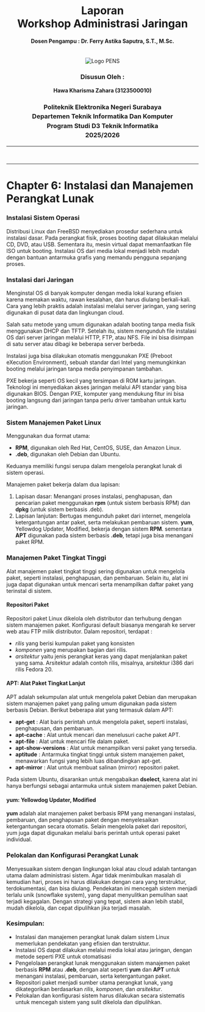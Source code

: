 <div align="center">
  <h1 style="text-align: center;font-weight: bold">Laporan<br>Workshop Administrasi Jaringan<br></h1>
  <h4 style="text-align: center;">Dosen Pengampu : Dr. Ferry Astika Saputra, S.T., M.Sc.</h4>
</div>
<br />
<div align="center">
  <img src="https://upload.wikimedia.org/wikipedia/id/4/44/Logo_PENS.png" alt="Logo PENS">
  <h3 style="text-align: center;">Disusun Oleh :</h3>
  <p style="text-align: center;">
    <strong>Hawa Kharisma Zahara (3123500010)</strong>
  </p>
<h3 style="text-align: center;line-height: 1.5">Politeknik Elektronika Negeri Surabaya<br>Departemen Teknik Informatika Dan Komputer<br>Program Studi D3 Teknik Informatika<br>2025/2026</h3>
  <hr>
</div>
<br>

---

# Chapter 6: Instalasi dan Manajemen Perangkat Lunak



### Instalasi Sistem Operasi
Distribusi Linux dan FreeBSD menyediakan prosedur sederhana untuk instalasi dasar. Pada perangkat fisik, proses booting dapat dilakukan melalui CD, DVD, atau USB. Sementara itu, mesin virtual dapat memanfaatkan file ISO untuk booting. Instalasi OS dari media lokal menjadi lebih mudah dengan bantuan antarmuka grafis yang memandu pengguna sepanjang proses.


### Instalasi dari Jaringan  
Menginstal OS di banyak komputer dengan media lokal kurang efisien karena memakan waktu, rawan kesalahan, dan harus diulang berkali-kali. Cara yang lebih praktis adalah instalasi melalui server jaringan, yang sering digunakan di pusat data dan lingkungan cloud.  

Salah satu metode yang umum digunakan adalah booting tanpa media fisik menggunakan DHCP dan TFTP. Setelah itu, sistem mengunduh file instalasi OS dari server jaringan melalui HTTP, FTP, atau NFS. File ini bisa disimpan di satu server atau dibagi ke beberapa server berbeda.  

Instalasi juga bisa dilakukan otomatis menggunakan PXE (Preboot eXecution Environment), sebuah standar dari Intel yang memungkinkan booting melalui jaringan tanpa media penyimpanan tambahan.  

PXE bekerja seperti OS kecil yang tersimpan di ROM kartu jaringan. Teknologi ini menyediakan akses jaringan melalui API standar yang bisa digunakan BIOS. Dengan PXE, komputer yang mendukung fitur ini bisa booting langsung dari jaringan tanpa perlu driver tambahan untuk kartu jaringan.



### Sistem Manajemen Paket Linux
Menggunakan dua format utama:
- **RPM**, digunakan oleh Red Hat, CentOS, SUSE, dan Amazon Linux.  
- **.deb**, digunakan oleh Debian dan Ubuntu. 

Keduanya memiliki fungsi serupa dalam mengelola perangkat lunak di sistem operasi.

Manajemen paket bekerja dalam dua lapisan:
1. Lapisan dasar: Menangani proses instalasi, penghapusan, dan pencarian paket menggunakan **rpm** (untuk sistem berbasis RPM) dan **dpkg** (untuk sistem berbasis .deb).
2. Lapisan lanjutan: Bertugas mengunduh paket dari internet, mengelola ketergantungan antar paket, serta melakukan pembaruan sistem. **yum**,  Yellowdog Updater, Modified, bekerja dengan sistem **RPM**. sementara **APT** digunakan pada sistem berbasis **.deb**, tetapi juga bisa menangani paket RPM.

### Manajemen Paket Tingkat Tinggi
Alat manajemen paket tingkat tinggi sering digunakan untuk mengelola paket, seperti instalasi, penghapusan, dan pembaruan. Selain itu, alat ini juga dapat digunakan untuk mencari serta menampilkan daftar paket yang terinstal di sistem.

#### Repositori Paket

Repositori paket Linux dikelola oleh distributor dan terhubung dengan sistem manajemen paket. Konfigurasi default biasanya mengarah ke server web atau FTP milik distributor. Dalam repositori, terdapat : 

- _rilis_ yang berisi kumpulan paket yang konsisten
- _komponen_ yang merupakan bagian dari rilis.
- _arsitektur_ yaitu jenis perangkat keras yang dapat menjalankan paket yang sama. Arsitektur adalah contoh rilis, misalnya, arsitektur i386 dari rilis Fedora 20.

#### APT: Alat Paket Tingkat Lanjut

APT adalah sekumpulan alat untuk mengelola paket Debian dan merupakan sistem manajemen paket yang paling umum digunakan pada sistem berbasis Debian. Berikut beberapa alat yang termasuk dalam APT:

- **apt-get** : Alat baris perintah untuk mengelola paket, seperti instalasi, penghapusan, dan pembaruan.
- **apt-cache** : Alat untuk mencari dan menelusuri cache paket APT.
- **apt-file** : Alat untuk mencari file dalam paket.
- **apt-show-versions** : Alat untuk menampilkan versi paket yang tersedia.
- **aptitude** : Antarmuka tingkat tinggi untuk sistem manajemen paket, menawarkan fungsi yang lebih luas dibandingkan apt-get.
- **apt-mirror** : Alat untuk membuat salinan (mirror) repositori paket.

Pada sistem Ubuntu, disarankan untuk mengabaikan **dselect**, karena alat ini hanya berfungsi sebagai antarmuka untuk sistem manajemen paket Debian.


#### yum: Yellowdog Updater, Modified

**yum** adalah alat manajemen paket berbasis RPM yang menangani instalasi, pembaruan, dan penghapusan paket dengan menyelesaikan ketergantungan secara otomatis. Selain mengelola paket dari repositori, yum juga dapat digunakan melalui baris perintah untuk operasi paket individual.

### Pelokalan dan Konfigurasi Perangkat Lunak
Menyesuaikan sistem dengan lingkungan lokal atau cloud adalah tantangan utama dalam administrasi sistem. Agar tidak menimbulkan masalah di kemudian hari, proses ini harus dilakukan dengan cara yang terstruktur, terdokumentasi, dan bisa diulang. Pendekatan ini mencegah sistem menjadi terlalu unik (snowflake system), yang dapat menyulitkan pemulihan saat terjadi kegagalan. Dengan strategi yang tepat, sistem akan lebih stabil, mudah dikelola, dan cepat dipulihkan jika terjadi masalah.

### Kesimpulan:  

- Instalasi dan manajemen perangkat lunak dalam sistem Linux memerlukan pendekatan yang efisien dan terstruktur. 
- Instalasi OS dapat dilakukan melalui media lokal atau jaringan, dengan metode seperti PXE untuk otomatisasi
- Pengelolaan perangkat lunak menggunakan sistem manajemen paket berbasis **RPM** atau **.deb**, dengan alat seperti **yum** dan **APT** untuk menangani instalasi, pembaruan, serta ketergantungan paket. 
- Repositori paket menjadi sumber utama perangkat lunak, yang dikategorikan berdasarkan _rilis_, _komponen_, dan _arsitektur_. 
- Pelokalan dan konfigurasi sistem harus dilakukan secara sistematis untuk mencegah sistem yang sulit dikelola dan dipulihkan.

